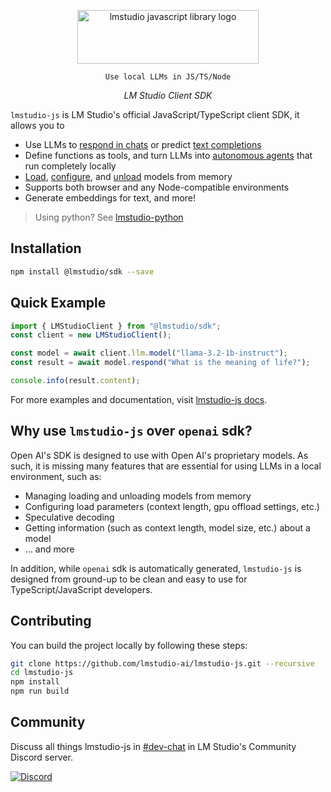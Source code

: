 <p align="center">
  
  <picture> 
    <source media="(prefers-color-scheme: dark)" srcset="https://github.com/lmstudio-ai/lmstudio.js/assets/3611042/dd0b2298-beec-4dfe-9019-7d4dc5427e40">
    <source media="(prefers-color-scheme: light)" srcset="https://github.com/lmstudio-ai/lmstudio.js/assets/3611042/70f24e8f-302b-465d-8607-8c3f36cd4934">
    <img alt="lmstudio javascript library logo" src="https://github.com/lmstudio-ai/lmstudio.js/assets/3611042/70f24e8f-302b-465d-8607-8c3f36cd4934" width="290" height="86" style="max-width: 100%;">
  </picture>
  
</p>
<p align="center"><code>Use local LLMs in JS/TS/Node</code></p>
<p align="center"><i>LM Studio Client SDK</i></p>

`lmstudio-js` is LM Studio's official JavaScript/TypeScript client SDK, it allows you to

- Use LLMs to [respond in chats](https://lmstudio.ai/docs/typescript/llm-prediction/chat-completion) or predict [text completions](https://lmstudio.ai/docs/typescript/llm-prediction/completion)
- Define functions as tools, and turn LLMs into [autonomous agents](https://lmstudio.ai/docs/typescript/agent/act) that run completely locally
- [Load](https://lmstudio.ai/docs/typescript/manage-models/loading), [configure](https://lmstudio.ai/docs/typescript/llm-prediction/parameters), and [unload](https://lmstudio.ai/docs/typescript/manage-models/loading) models from memory
- Supports both browser and any Node-compatible environments
- Generate embeddings for text, and more!

> Using python? See [lmstudio-python](https://github.com/lmstudio-ai/lmstudio-python)

## Installation

```bash
npm install @lmstudio/sdk --save
```

## Quick Example

```ts
import { LMStudioClient } from "@lmstudio/sdk";
const client = new LMStudioClient();

const model = await client.llm.model("llama-3.2-1b-instruct");
const result = await model.respond("What is the meaning of life?");

console.info(result.content);
```

For more examples and documentation, visit [lmstudio-js docs](https://lmstudio.ai/docs/typescript).

## Why use `lmstudio-js` over `openai` sdk?

Open AI's SDK is designed to use with Open AI's proprietary models. As such, it is missing many features that are essential for using LLMs in a local environment, such as:

- Managing loading and unloading models from memory
- Configuring load parameters (context length, gpu offload settings, etc.)
- Speculative decoding
- Getting information (such as context length, model size, etc.) about a model
- ... and more

In addition, while `openai` sdk is automatically generated, `lmstudio-js` is designed from ground-up to be clean and easy to use for TypeScript/JavaScript developers.

## Contributing

You can build the project locally by following these steps:

```bash
git clone https://github.com/lmstudio-ai/lmstudio-js.git --recursive
cd lmstudio-js
npm install
npm run build
```

## Community

<p>Discuss all things lmstudio-js in <a href="https://discord.gg/aPQfnNkxGC">#dev-chat</a> in LM Studio's Community Discord server.</p>
<a href="https://discord.gg/aPQfnNkxGC"><img alt="Discord" src="https://img.shields.io/discord/1110598183144399058?logo=discord&style=flat&logoColor=white"></a>
